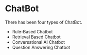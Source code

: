# ChatBot
There has been four types of ChatBot.
* Rule-Based Chatbot
* Retrieval Based Chatbot
* Conversational AI Chatbot
* Question Answering Chatbot

